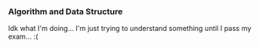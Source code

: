 ### Algorithm and Data Structure

Idk what I'm doing... I'm just trying to understand something until I pass my exam... :(